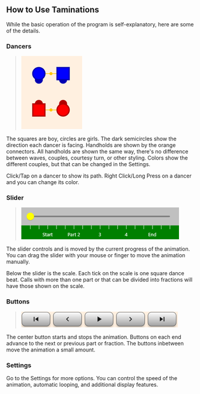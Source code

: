 
## How to Use Taminations

While the basic operation of the program is self-explanatory, 
here are some of the details.

### Dancers

>
> ![alt](dancers.png)
> 

The squares are boy, circles are girls.
The dark semicircles show the direction each dancer is facing.
Handholds are shown by the orange connectors.  All handholds are shown the same way,
there's no difference between waves, couples, courtesy turn, or other styling.
Colors show the different couples, but that can be changed in the Settings.

Click/Tap on a dancer to show its path. Right Click/Long Press on a dancer and you can
change its color.

### Slider


>
> ![alt](slider.png)
> 

The slider controls and is moved by the current progress of the animation.
You can drag the slider with your mouse or finger to move the animation manually.

Below the slider is the scale.  Each tick on the scale is one square dance beat.
Calls with more than one part or that can be divided into fractions will have
those shown on the scale.

### Buttons

>
> ![alt](buttons.png)
> 

The center button starts and stops the animation.  Buttons on each end advance to the
next or previous part or fraction.  The buttons inbetween move the animation a small amount.

### Settings

Go to the Settings for more options.  You can control the speed
of the animation, automatic looping, and additional display features.